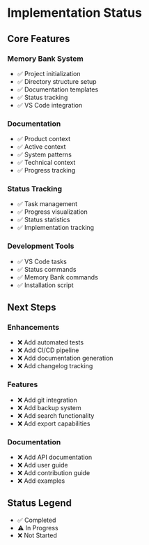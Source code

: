 # Implementation Status

## Core Features

### Memory Bank System
- ✅ Project initialization
- ✅ Directory structure setup
- ✅ Documentation templates
- ✅ Status tracking
- ✅ VS Code integration

### Documentation
- ✅ Product context
- ✅ Active context
- ✅ System patterns
- ✅ Technical context
- ✅ Progress tracking

### Status Tracking
- ✅ Task management
- ✅ Progress visualization
- ✅ Status statistics
- ✅ Implementation tracking

### Development Tools
- ✅ VS Code tasks
- ✅ Status commands
- ✅ Memory Bank commands
- ✅ Installation script

## Next Steps

### Enhancements
- ❌ Add automated tests
- ❌ Add CI/CD pipeline
- ❌ Add documentation generation
- ❌ Add changelog tracking

### Features
- ❌ Add git integration
- ❌ Add backup system
- ❌ Add search functionality
- ❌ Add export capabilities

### Documentation
- ❌ Add API documentation
- ❌ Add user guide
- ❌ Add contribution guide
- ❌ Add examples

## Status Legend
- ✅ Completed
- ⚠️ In Progress
- ❌ Not Started